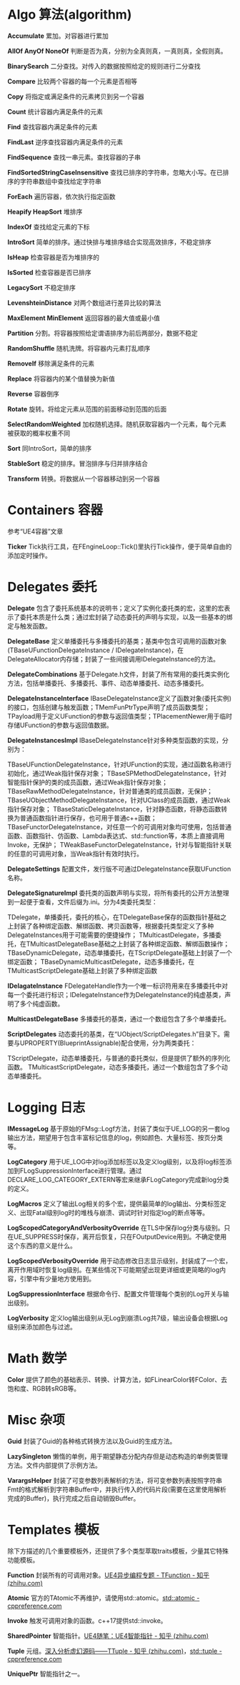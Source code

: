# Algo 算法(algorithm)

**Accumulate** 累加。对容器进行累加	

**AllOf AnyOf NoneOf** 判断是否为真，分别为全真则真，一真则真，全假则真。

**BinarySearch** 二分查找。对传入的数据按照给定的规则进行二分查找

**Compare** 比较两个容器的每一个元素是否相等

**Copy** 将指定或满足条件的元素拷贝到另一个容器

**Count** 统计容器内满足条件的元素

**Find** 查找容器内满足条件的元素

**FindLast** 逆序查找容器内满足条件的元素

**FindSequence** 查找一串元素。查找容器的子串

**FindSortedStringCaseInsensitive** 查找已排序的字符串，忽略大小写。在已排序的字符串数组中查找给定字符串

**ForEach** 遍历容器，依次执行指定函数

**Heapify HeapSort** 堆排序

**IndexOf** 查找给定元素的下标

**IntroSort**  简单的排序。通过快排与堆排序结合实现高效排序，不稳定排序

**IsHeap** 检查容器是否为堆排序的

**IsSorted** 检查容器是否已排序

**LegacySort** 不稳定排序

**LevenshteinDistance** 对两个数组进行差异比较的算法

**MaxElement MinElement** 返回容器的最大值或最小值

**Partition** 分割。将容器按照给定谓语排序为前后两部分，数据不稳定

**RandomShuffle** 随机洗牌。将容器内元素打乱顺序

**RemoveIf** 移除满足条件的元素

**Replace** 将容器内的某个值替换为新值

**Reverse** 容器倒序

**Rotate** 旋转。将给定元素从范围的前面移动到范围的后面

**SelectRandomWeighted** 加权随机选择。随机获取容器内一个元素，每个元素被获取的概率权重不同

**Sort** 同IntroSort，简单的排序

**StableSort** 稳定的排序。冒泡排序与归并排序结合

**Transform** 转换。将数据从一个容器移动到另一个容器

# Containers 容器

参考“UE4容器”文章

**Ticker** Tick执行工具，在FEngineLoop::Tick()里执行Tick操作，便于简单自由的添加定时操作。

# Delegates 委托

**Delegate** 包含了委托系统基本的说明书；定义了实例化委托类的宏，这里的宏表示了委托本质是什么类；通过宏封装了动态委托的声明与实现，以及一些基本的绑定与触发函数。

**DelegateBase** 定义单播委托与多播委托的基类；基类中包含可调用的函数对象(TBaseUFunctionDelegateInstance / IDelegateInstance)，在DelegateAllocator内存储；封装了一些间接调用IDelegateInstance的方法。

**DelegateCombinations** 基于Delegate.h文件，封装了所有常用的委托类实例化方法，包括单播委托、多播委托、事件、动态单播委托、动态多播委托。

**DelegateInstanceInterface** IBaseDelegateInstance定义了函数对象(委托实例)的接口，包括创建与触发函数；TMemFunPtrType声明了成员函数类型；TPayload用于定义UFunction的参数与返回值类型；TPlacementNewer用于临时存储UFunction的参数与返回值数据。

**DelegateInstancesImpl** IBaseDelegateInstance针对多种类型函数的实现，分别为：

TBaseUFunctionDelegateInstance，针对UFunction的实现，通过函数名称进行初始化，通过Weak指针保存对象；
TBaseSPMethodDelegateInstance，针对智能指针保护的类的成员函数，通过Weak指针保存对象；
TBaseRawMethodDelegateInstance，针对普通类的成员函数，无保护；
TBaseUObjectMethodDelegateInstance，针对UClass的成员函数，通过Weak指针保存对象；
TBaseStaticDelegateInstance，针对静态函数，将静态函数转换为普通函数指针进行保存，也可用于普通c++函数；
TBaseFunctorDelegateInstance，对任意一个的可调用对象均可使用，包括普通函数、函数指针、仿函数、Lambda表达式、std::function等，本质上直接调用Invoke，无保护；
TWeakBaseFunctorDelegateInstance，针对与智能指针关联的任意的可调用对象，当Weak指针有效时执行。

**DelegateSettings** 配置文件，发行版不可通过DelegateInstance获取UFunction名称。

**DelegateSignatureImpl** 委托类的函数声明与实现，将所有委托的公开方法整理到一起便于查看，文件后缀为.ini。分为4类委托类型：

TDelegate，单播委托，委托的核心，在TDelegateBase保存的函数指针基础之上封装了各种绑定函数、解绑函数、拷贝函数等，根据委托类型定义了多种DelegateInstances用于可能需要的便捷操作；
TMulticastDelegate，多播委托，在TMulticastDelegateBase基础之上封装了各种绑定函数、解绑函数操作；
TBaseDynamicDelegate，动态单播委托，在TScriptDelegate基础上封装了一个绑定函数；
TBaseDynamicMulticastDelegate，动态多播委托，在TMulticastScriptDelegate基础上封装了多种绑定函数

**IDelagateInstance** FDelegateHandle作为一个唯一标识符用来在多播委托中对每一个委托进行标识；IDelegateInstance作为DelegateInstance的纯虚基类，声明了多个纯虚函数。

**MulticastDelegateBase** 多播委托的基类，通过一个数组包含了多个单播委托。

**ScriptDelegates** 动态委托的基类，在“UObject/ScriptDelegates.h”目录下。需要与UPROPERTY(BlueprintAssignable)配合使用，分为两类委托：

TScriptDelegate，动态单播委托，与普通的委托类似，但是提供了额外的序列化函数。
TMulticastScriptDelegate，动态多播委托，通过一个数组包含了多个动态单播委托。

# Logging 日志

**IMessageLog** 基于原始的FMsg::Logf方法，封装了类似于UE_LOG的另一套log输出方法，期望用于包含丰富标记信息的log，例如颜色、大量标签、按页分类等。

**LogCategory** 用于UE_LOG中对log添加标签以及定义log级别，以及将log标签添加到FLogSuppressionInterface进行管理。通过DECLARE_LOG_CATEGORY_EXTERN等宏来继承FLogCategory完成新log分类的定义。

**LogMacros** 定义了输出Log相关的多个宏，提供最简单的log输出、分类标签定义、出现Fatal级别log时的堆栈与崩溃、调试时针对指定log的断点等等。

**LogScopedCategoryAndVerbosityOverride** 在TLS中保存log分类与级别。只在UE_SUPPRESS时保存，离开后恢复，只在FOutputDevice用到。不确定使用这个东西的意义是什么。

**LogScopedVerbosityOverride** 用于动态修改日志显示级别，封装成了一个宏，离开作用域时恢复log级别。在某些情况下可能期望出现更详细或更简略的log内容，引擎中有少量地方使用到。

**LogSuppressionInterface** 根据命令行、配置文件管理每个类别的Log开关与输出级别。

**LogVerbosity** 定义log输出级别从无Log到崩溃Log共7级，输出设备会根据Log级别来添加颜色与过滤。

# Math 数学

**Color** 提供了颜色的基础表示、转换、计算方法，如FLinearColor转FColor、去饱和度、RGB转sRGB等。

# Misc 杂项

**Guid** 封装了Guid的各种格式转换方法以及Guid的生成方法。

**LazySingleton** 懒惰的单例，用于期望静态分配内存但是动态构造的单例类管理方法。文件内部提供了示例方法。

**VarargsHelper** 封装了可变参数列表解析的方法，将可变参数列表按照字符串Fmt的格式解析到字符串Buffer中，并执行传入的代码片段(需要在这里使用解析完成的Buffer)，执行完成之后自动销毁Buffer。

# Templates 模板

​	除下方描述的几个重要模板外，还提供了多个类型萃取traits模板，少量其它特殊功能模板。

**Function** 封装所有的可调用对象。[UE4异步编程专题 - TFunction - 知乎 (zhihu.com)](https://zhuanlan.zhihu.com/p/61368703)

**Atomic** 官方的TAtomic不再维护，请使用std::atomic。[std::atomic - cppreference.com](https://zh.cppreference.com/w/cpp/atomic/atomic)

**Invoke** 触发可调用对象的函数。c++17提供std::invoke。

**SharedPointer** 智能指针。[UE4随笔：UE4智能指针 - 知乎 (zhihu.com)](https://zhuanlan.zhihu.com/p/433605801)

**Tuple** 元组。[深入分析虚幻源码——TTuple - 知乎 (zhihu.com)](https://zhuanlan.zhihu.com/p/250149211)，[std::tuple - cppreference.com](https://zh.cppreference.com/w/cpp/utility/tuple)

**UniquePtr** 智能指针之一。

